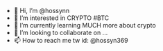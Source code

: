 - 👋 Hi, I’m @hossynn
- 👀 I’m interested in CRYPTO #BTC
- 🌱 I’m currently learning MUCH more about crypto
- 💞️ I’m looking to collaborate on ...
- 📫 How to reach me tw id: @hossyn369

<!---
hossynn/hossynn is a ✨ special ✨ repository because its `README.md` (this file) appears on your GitHub profile.
You can click the Preview link to take a look at your changes.
--->
